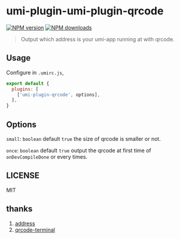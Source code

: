 # umi-plugin-umi-plugin-qrcode

[![NPM version](https://img.shields.io/npm/v/umi-plugin-qrcode.svg?style=flat)](https://npmjs.org/package/umi-plugin-qrcode)
[![NPM downloads](http://img.shields.io/npm/dm/umi-plugin-qrcode.svg?style=flat)](https://npmjs.org/package/umi-plugin-qrcode)

> Output which address is your umi-app running at with qrcode.

## Usage

Configure in `.umirc.js`,

```js
export default {
  plugins: [
    ['umi-plugin-qrcode', options],
  ],
}
```

## Options
`small`: `boolean` default `true`
the size of qrcode is smaller or not.

`once`: `boolean` default `true`
output the qrcode at first time of `onDevCompileDone` or every times.

## LICENSE

MIT

## thanks
1. [address](https://github.com/node-modules/address)
2. [qrcode-terminal](https://github.com/gtanner/qrcode-terminal)

